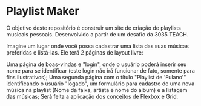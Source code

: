 # Playlist Maker
O objetivo deste repositório é construir um site de criação de playlists musicais pessoais. Desenvolvido a partir de um desafio da 3035 TEACH.

Imagine um lugar onde você possa cadastrar uma lista das suas músicas preferidas e listá-las. Ele terá 2 páginas de layout livre:

Uma página de boas-vindas e "login", onde o usuário poderá inserir seu nome para se identificar (este login não irá funcionar de fato, somente para fins ilustrativos);
Uma segunda página com o título "Playlist de 'Fulano'" identificando o usuário "logado", um formulário para cadastro de uma nova música na playlist (Nome da faixa, artista e nome do álbum) e a listagem das músicas;
Será feita a aplicação dos conceitos de Flexbox e Grid.

